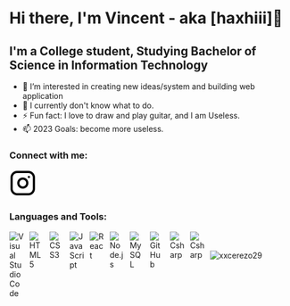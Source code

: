 # Hi there, I'm Vincent - aka [haxhiii]👋 

## I'm a College student, Studying Bachelor of Science in Information Technology
- 👀 I’m interested in creating new ideas/system and building web application
- 🌱 I currently don't know what to do.
- ⚡ Fun fact: I love to draw and play guitar, and I am Useless.
- 📫 2023 Goals: become more useless.

### Connect with me:
[![website](./img/instagram-light.svg)](https://www.instagram.com/us3le.s.s/)

### Languages and Tools:
<img align="left" alt="Visual Studio Code" width="26px" src="https://cdn.jsdelivr.net/gh/devicons/devicon/icons/vscode/vscode-original.svg" style="padding-right:10px;" />
<img align="left" alt="HTML5" width="26px" src="https://cdn.jsdelivr.net/gh/devicons/devicon/icons/html5/html5-original.svg" style="padding-right:10px;" />
<img align="left" alt="CSS3" width="26px" src="https://cdn.jsdelivr.net/gh/devicons/devicon/icons/css3/css3-original.svg" style="padding-right:10px;" />
<img align="left" alt="JavaScript" width="26px" src="https://cdn.jsdelivr.net/gh/devicons/devicon/icons/javascript/javascript-original.svg" style="padding-right:10px;" />
<img align="left" alt="React" width="26px" src="https://cdn.jsdelivr.net/gh/devicons/devicon/icons/react/react-original.svg" style="padding-right:10px;" />
<img align="left" alt="Node.js" width="26px" src="https://cdn.jsdelivr.net/gh/devicons/devicon/icons/nodejs/nodejs-original.svg" style="padding-right:10px;" />
<img align="left" alt="MySQL" width="26px" src="https://cdn.jsdelivr.net/gh/devicons/devicon/icons/mysql/mysql-original.svg" style="padding-right:10px;" />
<img align="left" alt="GitHub" width="26px" src="https://user-images.githubusercontent.com/3369400/139448065-39a229ba-4b06-434b-bc67-616e2ed80c8f.png" style="padding-right:10px;" />
<img align="left" alt="Csharp" width="26px" src="https://cdn.jsdelivr.net/gh/devicons/devicon/icons/csharp/csharp-original.svg"  style="padding-right:10px;"/>
<img align="left" alt="Csharp" width="26px" src="https://cdn.jsdelivr.net/gh/devicons/devicon/icons/cplusplus/cplusplus-original.svg"  style="padding-right:10px;"/>


<br />
<br />

<img align="left" alt="xxcerezo29" src="https://github-readme-stats.vercel.app/api?username=xxcerezo29&show_icons=true&hide_border=false&title_color=ff652f&icon_color=FFE400&bg_color=09131B&text_color=ffffff&border_color=0c1a25" />
</details>


